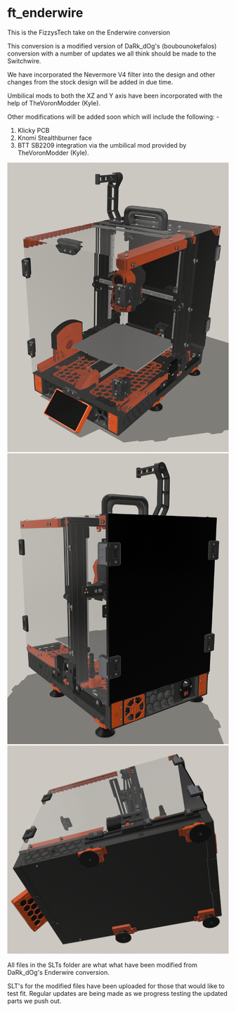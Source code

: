 # ft_enderwire
This is the FizzysTech take on the Enderwire conversion

This conversion is a modified version of DaRk_dOg's (boubounokefalos) conversion with a number of updates we all think should be made to the Switchwire.

We have incorporated the Nevermore V4 filter into the design and other changes from the stock design will be added in due time.

Umbilical mods to both the XZ and Y axis have been incorporated with the help of TheVoronModder (Kyle).

Other modifications will be added soon which will include the following: -

1. Klicky PCB
2. Knomi Stealthburner face
3. BTT SB2209 integration via the umbilical mod provided by TheVoronModder (Kyle).

![alt text](https://github.com/fizzystech/ft_enderwire/blob/main/images/Promo%20Pic%2018.png)
![alt text](https://github.com/fizzystech/ft_enderwire/blob/main/images/Promo%20Pic%2019.png)
![alt text](https://github.com/fizzystech/ft_enderwire/blob/main/images/Promo%20Pic%2020.png)

All files in the SLTs folder are what what have been modified from DaRk_dOg's Enderwire conversion.

SLT's for the modified files have been uploaded for those that would like to test fit. Regular updates are being made as we progress testing the updated parts we push out.
